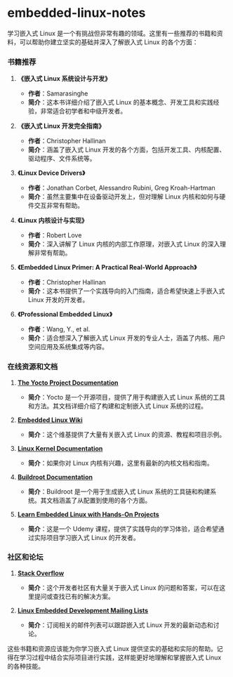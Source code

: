 # embedded-linux-notes

学习嵌入式 Linux 是一个有挑战但非常有趣的领域。这里有一些推荐的书籍和资料，可以帮助你建立坚实的基础并深入了解嵌入式 Linux 的各个方面：

### **书籍推荐**

1. **《嵌入式 Linux 系统设计与开发》**
   - **作者**：Samarasinghe
   - **简介**：这本书详细介绍了嵌入式 Linux 的基本概念、开发工具和实践经验，非常适合初学者和中级开发者。

2. **《嵌入式 Linux 开发完全指南》**
   - **作者**：Christopher Hallinan
   - **简介**：涵盖了嵌入式 Linux 开发的各个方面，包括开发工具、内核配置、驱动程序、文件系统等。

3. **《Linux Device Drivers》**
   - **作者**：Jonathan Corbet, Alessandro Rubini, Greg Kroah-Hartman
   - **简介**：虽然主要集中在设备驱动开发上，但对理解 Linux 内核和如何与硬件交互非常有帮助。

4. **《Linux 内核设计与实现》**
   - **作者**：Robert Love
   - **简介**：深入讲解了 Linux 内核的内部工作原理，对嵌入式 Linux 的深入理解非常有帮助。

5. **《Embedded Linux Primer: A Practical Real-World Approach》**
   - **作者**：Christopher Hallinan
   - **简介**：这本书提供了一个实践导向的入门指南，适合希望快速上手嵌入式 Linux 开发的开发者。

6. **《Professional Embedded Linux》**
   - **作者**：Wang, Y., et al.
   - **简介**：适合想深入了解嵌入式 Linux 开发的专业人士，涵盖了内核、用户空间应用及系统集成等内容。

### **在线资源和文档**

1. **[The Yocto Project Documentation](https://www.yoctoproject.org/docs/)**
   - **简介**：Yocto 是一个开源项目，提供了用于构建嵌入式 Linux 系统的工具和方法。其文档详细介绍了构建和定制嵌入式 Linux 系统的过程。

2. **[Embedded Linux Wiki](https://elinux.org/Main_Page)**
   - **简介**：这个维基提供了大量有关嵌入式 Linux 的资源、教程和项目示例。

3. **[Linux Kernel Documentation](https://www.kernel.org/doc/html/latest/)**
   - **简介**：如果你对 Linux 内核有兴趣，这里有最新的内核文档和指南。

4. **[Buildroot Documentation](https://buildroot.org/docs.html)**
   - **简介**：Buildroot 是一个用于生成嵌入式 Linux 系统的工具链和构建系统。其文档涵盖了从配置到使用的各个方面。

5. **[Learn Embedded Linux with Hands-On Projects](https://www.udemy.com/course/learn-embedded-linux-with-hands-on-projects/)**
   - **简介**：这是一个 Udemy 课程，提供了实践导向的学习体验，适合希望通过实际项目学习嵌入式 Linux 的开发者。

### **社区和论坛**

1. **[Stack Overflow](https://stackoverflow.com/)**
   - **简介**：这个开发者社区有大量关于嵌入式 Linux 的问题和答案，可以在这里提问或查找已有的解决方案。

2. **[Linux Embedded Development Mailing Lists](https://lists.yoctoproject.org/g/layers)**
   - **简介**：订阅相关的邮件列表可以跟踪嵌入式 Linux 开发的最新动态和讨论。

这些书籍和资源应该能为你学习嵌入式 Linux 提供坚实的基础和实际的帮助。记得在学习过程中结合实际项目进行实践，这样能更好地理解和掌握嵌入式 Linux 的各种技能。
